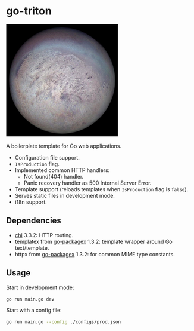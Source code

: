 # go-triton

<img src="./static/triton.jpg" width="300" height="300"/>

A boilerplate template for Go web applications.

* Configuration file support.
* `IsProduction` flag.
* Implemented common HTTP handlers:
  * Not found(404) handler.
  * Panic recovery handler as 500 Internal Server Error.
* Template support (reloads templates when `IsProduction` flag is `false`).
* Serves static files in development mode.
* i18n support.

## Dependencies
* [chi](https://github.com/go-chi/chi) 3.3.2: HTTP routing.
* templatex from [go-packagex](https://github.com/mgenware/go-packagex) 1.3.2: template wrapper around Go text/template.
* httpx from [go-packagex](https://github.com/mgenware/go-packagex) 1.3.2: for common MIME type constants.

## Usage
Start in development mode:
```sh
go run main.go dev
```

Start with a config file:
```sh
go run main.go --config ./configs/prod.json
```
